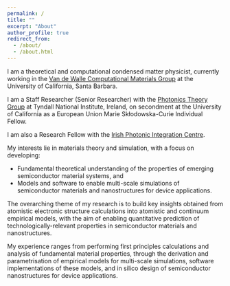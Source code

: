 ```yaml
---
permalink: /
title: ""
excerpt: "About"
author_profile: true
redirect_from: 
  - /about/
  - /about.html
---
```


I am a theoretical and computational condensed matter physicist, currently working in the [Van de Walle Computational Materials Group](https://vandewalle.materials.ucsb.edu/) at the University of California, Santa Barbara.

I am a Staff Researcher (Senior Researcher) with the [Photonics Theory Group](https://www.tyndall.ie/theory) at Tyndall National Institute, Ireland, on secondment at the University of California as a European Union Marie Skłodowska-Curie Individual Fellow.

I am also a Research Fellow with the [Irish Photonic Integration Centre](https://www.ipic.ie/).

My interests lie in materials theory and simulation, with a focus on developing:

  * Fundamental theoretical understanding of the properties of emerging semiconductor material systems, and
  * Models and software to enable multi-scale simulations of semiconductor materials and nanostructures for device applications.

The overarching theme of my research is to build key insights obtained from atomistic electronic structure calculations into atomistic and continuum empirical models, with the aim of enabling quantitative prediction of technologically-relevant properties in semiconductor materials and nanostructures.

My experience ranges from performing first principles calculations and analysis of fundamental material properties, through the derivation and parametrisation of empirical models for multi-scale simulations, software implementations of these models, and in silico design of semiconductor nanostructures for device applications.
